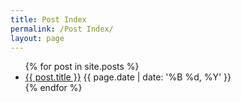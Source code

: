 ```yaml
---
title: Post Index
permalink: /Post Index/
layout: page
---
```

<ul>
  {% for post in site.posts %}
    <li>
      <a href="{{ post.url }}">{{ post.title }}</a> {{ page.date | date: '%B %d, %Y' }}
    </li>
  {% endfor %}
</ul>

